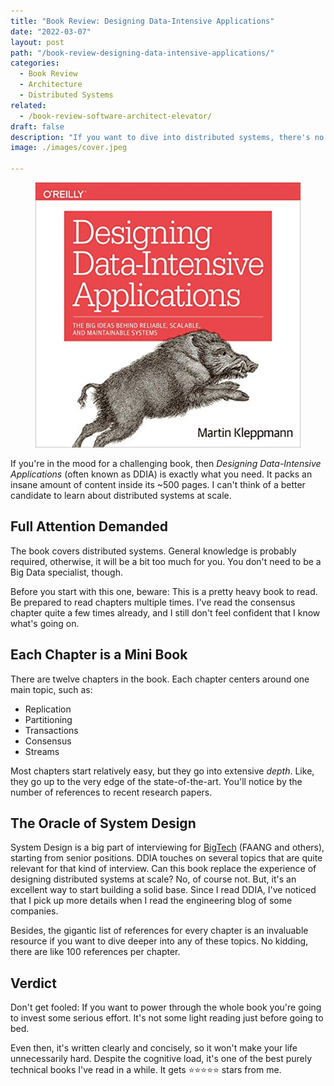 ```yaml
---
title: "Book Review: Designing Data-Intensive Applications"
date: "2022-03-07"
layout: post
path: "/book-review-designing-data-intensive-applications/"
categories:
  - Book Review
  - Architecture
  - Distributed Systems
related:
  - /book-review-software-architect-elevator/
draft: false
description: "If you want to dive into distributed systems, there's no better choice right now than Designing Data-Intensive Applications"
image: ./images/cover.jpeg

---
```


<figure class="figure">
  <img src="./images/cover.jpeg" alt="Designing Data-Intensive Applications" />
</figure>

If you're in the mood for a challenging book, then _Designing Data-Intensive Applications_ (often known as DDIA) is exactly what you need. It packs an insane amount of content inside its ~500 pages. I can't think of a better candidate to learn about distributed systems at scale.

## Full Attention Demanded

The book covers distributed systems. General knowledge is probably required, otherwise, it will be a bit too much for you. You don't need to be a Big Data specialist, though.

Before you start with this one, beware: This is a pretty heavy book to read. Be prepared to read chapters multiple times. I've read the consensus chapter quite a few times already, and I still don't feel confident that I know what's going on.

## Each Chapter is a Mini Book

There are twelve chapters in the book. Each chapter centers around one main topic, such as:

- Replication
- Partitioning
- Transactions
- Consensus
- Streams

Most chapters start relatively easy, but they go into extensive _depth_. Like, they go up to the very edge of the state-of-the-art. You'll notice by the number of references to recent research papers.

## The Oracle of System Design

System Design is a big part of interviewing for [BigTech](https://en.wikipedia.org/wiki/Big_Tech) (FAANG and others), starting from senior positions. DDIA touches on several topics that are quite relevant for that kind of interview. Can this book replace the experience of designing distributed systems at scale? No, of course not. But, it's an excellent way to start building a solid base. Since I read DDIA, I've noticed that I pick up more details when I read the engineering blog of some companies.

Besides, the gigantic list of references for every chapter is an invaluable resource if you want to dive deeper into any of these topics. No kidding, there are like 100 references per chapter. 

## Verdict

Don't get fooled: If you want to power through the whole book you're going to invest some serious effort. It's not some light reading just before going to bed.

Even then, it's written clearly and concisely, so it won't make your life unnecessarily hard. Despite the cognitive load, it's one of the best purely technical books I've read in a while. It gets ⭐⭐⭐⭐⭐ stars from me. 
